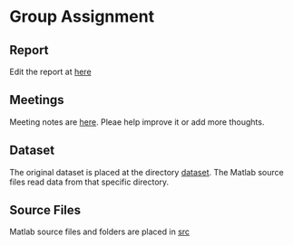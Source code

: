 # Group Assignment

## Report
Edit the report at [here](https://qubstudentcloud-my.sharepoint.com/:w:/g/personal/40216004_ads_qub_ac_uk/ETtKm9t3BAVKlixkxc_3y-cBC4NEZVpiIlkqY-V1gsP-sA?e=8cKaCX)

## Meetings
Meeting notes are [here](https://qubstudentcloud-my.sharepoint.com/:w:/g/personal/40216004_ads_qub_ac_uk/Eefc53egDCNOnzZv-pvveTYBazTfWScdlFKi7f5NkgYDWg?e=GcnCmC). Pleae help improve it or add more thoughts.

## Dataset
The original dataset is placed at the directory [dataset](dataset/). The Matlab source files read data from that specific directory.

## Source Files
Matlab source files and folders are placed in [src](src/)